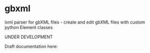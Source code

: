 # gbxml
lxml parser for gbXML files - create and edit gbXML files with custom python Element classes

UNDER DEVELOPMENT

Draft documentation here: 

